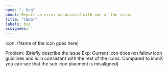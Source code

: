 ```yaml
---
name: "⚠️ Bug"
about: Report an error associated with one of the icons
title: "[BUG]"
labels: bug
assignees: ''
---
```


Icon: (Name of the icon goes here)

Problem: (Briefly describe the issue Exp: Current icon does not fallow icon guidlines and is in consistant with the rest of the icons. Compared to iconX you can see that the sub icon placment is misaligned)
